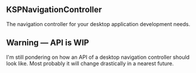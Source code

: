 ## KSPNavigationController

The navigation controller for your desktop application development needs.

## Warning — API is WIP

I'm still pondering on how an API of a desktop navigation controller should look like. Most probably it will change drastically in a nearest future.
